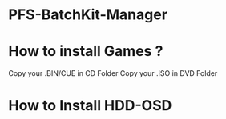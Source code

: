 # PFS-BatchKit-Manager



# How to install Games ?
Copy your .BIN/CUE in CD Folder
Copy your .ISO in DVD Folder



# How to Install HDD-OSD


